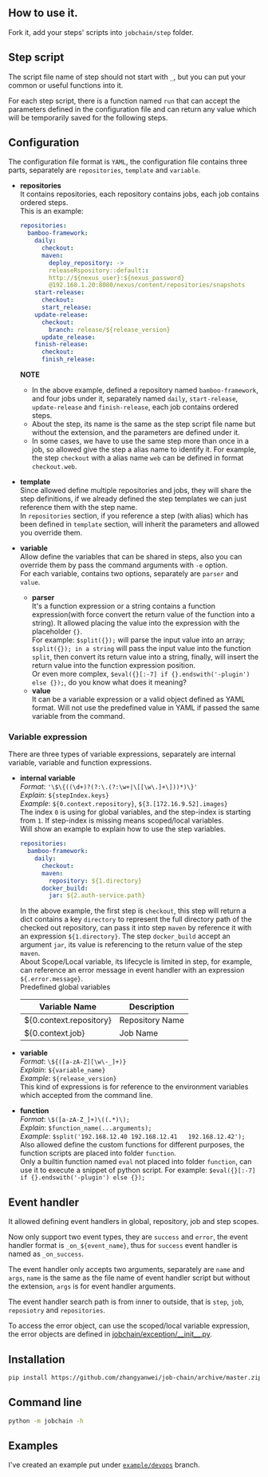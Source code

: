 

## How to use it.

Fork it, add your steps' scripts into `jobchain/step` folder.

## Step script

The script file name of step should not start with `_`, but you can put your common or useful functions into it.   

For each step script, there is a function named `run` that can accept the parameters defined in the configuration file 
and can return any value which will be temporarily saved for the following steps.

## Configuration

The configuration file format is `YAML`, 
the configuration file contains three parts, separately are `repositories`, `template` and `variable`.

* **repositories**   
It contains repositories, each repository contains jobs, each job contains ordered steps.  
This is an example:
  ```yaml
  repositories:
    bamboo-framework:
      daily:
        checkout:
        maven:
          deploy_repository: ->
          releaseRspository::default::
          http://${nexus_user}:${nexus_password}
          @192.168.1.20:8080/nexus/content/repositories/snapshots
      start-release:
        checkout:
        start_release:
      update-release:
        checkout:
          branch: release/${release_version}
        update_release:
      finish-release:
        checkout:
        finish_release:
  ```
  **NOTE**
  * In the above example, defined a repository named `bamboo-framework`, and four jobs under it, separately named `daily`,
  `start-release`, `update-release` and `finish-release`, each job contains ordered steps.  
  * About the step, its name is the same as the step script file name but without the extension, and the parameters are 
  defined under it.  
  * In some cases, we have to use the same step more than once in a job, so allowed give the step a alias name to 
  identify it. For example, the step `checkout` with a alias name `web` can be defined in format `checkout.web`.

* **template**  
Since allowed define multiple repositories and jobs, they will share the step definitions, if we already defined the 
step templates we can just reference them with the step name.  
In `repositories` section, if you reference a step (with alias) which has been defined in `template` section, will 
inherit the parameters and allowed you override them. 

* **variable**  
Allow define the variables that can be shared in steps, also you can override them by pass the command arguments with 
`-e` option.   
For each variable, contains two options, separately are `parser` and `value`.
    * **parser**  
     It's a function expression or a string contains a function expression(with force convert the return value of the 
     function into a string). It allowed placing the value into the expression with the placeholder `{}`.  
     For example: `$split({});` will parse the input value into an array; `$split({}); in a string` will pass the input 
     value into the function `split`, then convert its return value into a string, finally, will insert the return value
     into the function expression position.  
     Or even more complex, `$eval({}[:-7] if {}.endswith('-plugin') else {});`, do you know what does it meaning?
     * **value**  
     It can be a variable expression or a valid object defined as YAML format. Will not use the predefined value in YAML
     if passed the same variable from the command.

### Variable expression

There are three types of variable expressions, separately are internal variable, variable and function expressions.

* **internal variable**  
  _Format_: `'\$\{((\d+)?(?:\.(?:\w+|\[[\w\.]+\]))*)\}'`  
  _Explain_: `${stepIndex.keys}`  
  _Example_: `${0.context.repository}`, `${3.[172.16.9.52].images}`  
  The index `0` is using for global variables, and the step-index is starting from `1`. If step-index is missing means scoped/local variables.  
  Will show an example to explain how to use the step variables.
  ```yaml
  repositories:
    bamboo-framework:
      daily:
        checkout:
        maven:
          repository: ${1.directory}
        docker_build:
          jar: ${2.auth-service.path}
  ```
  In the above example, the first step is `checkout`, this step will return a dict contains a key `directory` to represent the full directory path of the checked out repository, can pass it into step `maven` by reference it with an expression `${1.directory}`. The step `docker_build` accept an argument `jar`, its value is referencing to the return value of the step `maven`.  
  About Scope/Local variable, its lifecycle is limited in step, for example, can reference an error message in event handler with an expression `${.error.message}`.  
  Predefined global variables  
  
  | Variable Name           | Description     |
  | ---                     | ---             |
  | ${0.context.repository} | Repository Name |
  | ${0.context.job}        | Job Name        |

* **variable**  
  _Format_: `\${([a-zA-Z][\w\-_]+)}`  
  _Explain_: `${variable_name}`  
  _Example_: `${release_version}`  
  This kind of expressions is for reference to the environment variables which accepted from the command line.

* **function**  
  _Format_: `\$([a-zA-Z_]+)\((.*)\);`  
  _Explain_: `$function_name(...arguments);`  
  _Example_: `$split('192.168.12.40 192.168.12.41   192.168.12.42');`  
  Also allowed define the custom functions for different purposes, the function scripts are placed into folder `function`.  
  Only a builtin function named `eval` not placed into folder `function`, can use it to execute a snippet of python script.
  For example: `$eval({}[:-7] if {}.endswith('-plugin') else {});`

## Event handler

It allowed defining event handlers in global, repository, job and step scopes.

Now only support two event types, they are `success` and `error`, the event handler format is `_on_${event_name}`, thus for `success` event handler is named as `_on_success`.

The event handler only accepts two arguments, separately are `name` and `args`, `name` is the same as the file name of event handler script but without the extension, `args` is for event handler arguments.

The event handler search path is from inner to outside, that is `step`, `job`, `reposiotry` and `repositories`.

To access the error object, can use the scoped/local variable expression, the error objects are defined in [jobchain/exception/_\_init__.py](jobchain/exception/__init__.py).

## Installation

```bash
pip install https://github.com/zhangyanwei/job-chain/archive/master.zip
```

## Command line

```bash
python -m jobchain -h
```

## Examples

I've created an example put under [`example/devops`](job-chain/tree/example/devops) branch.
